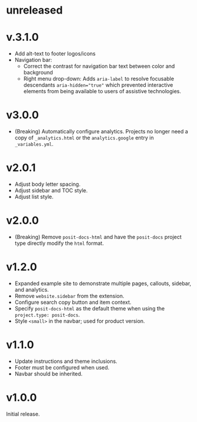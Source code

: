 # unreleased

# v.3.1.0

* Add alt-text to footer logos/icons
* Navigation bar:
    * Correct the contrast for navigation bar text between color and background
    * Right menu drop-down: Adds `aria-label` to resolve focusable descendants `aria-hidden="true"` which prevented interactive elements from being available to users of assistive technologies.

# v3.0.0

* (Breaking) Automatically configure analytics. Projects no longer need a copy
  of `_analytics.html` or the `analytics.google` entry in `_variables.yml`.

# v2.0.1

* Adjust body letter spacing.
* Adjust sidebar and TOC style.
* Adjust list style.

# v2.0.0

* (Breaking) Remove `posit-docs-html` and have the `posit-docs` project type
  directly modify the `html` format.

# v1.2.0

* Expanded example site to demonstrate multiple pages, callouts, sidebar, and analytics.
* Remove `website.sidebar` from the extension.
* Configure search copy button and item context.
* Specify `posit-docs-html` as the default theme when using the `project.type: posit-docs`.
* Style `<small>` in the navbar; used for product version.

# v1.1.0

* Update instructions and theme inclusions.
* Footer must be configured when used.
* Navbar should be inherited.

# v1.0.0

Initial release.
